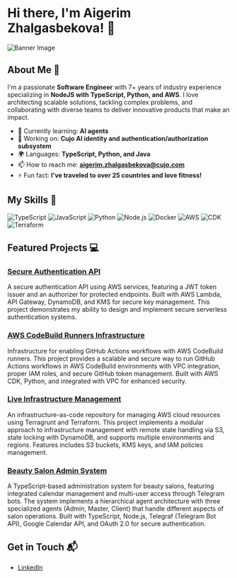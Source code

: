 # Hi there, I'm Aigerim Zhalgasbekova! 👋

![Banner Image](https://raw.githubusercontent.com/aigerimzhalgasbekova/aigerimzhalgasbekova/main/banner.jpg)

## About Me 🚀

I'm a passionate **Software Engineer** with 7+ years of industry experience specializing in **NodeJS with TypeScript, Python, and AWS**. I love architecting scalable solutions, tackling complex problems, and collaborating with diverse teams to deliver innovative products that make an impact.

- 🌱 Currently learning: **AI agents**
- 🔭 Working on: **Cujo AI identity and authentication/authorization subsystem**
- 🌍 Languages: **TypeScript, Python, and Java**
- 📫 How to reach me: **aigerim.zhalgasbekova@cujo.com**
- ⚡ Fun fact: **I've traveled to over 25 countries and love fitness!**

## My Skills 🧠

![TypeScript](https://img.shields.io/badge/-TypeScript-3178C6?style=flat-square&logo=typescript&logoColor=white)
![JavaScript](https://img.shields.io/badge/-JavaScript-F7DF1E?style=flat-square&logo=javascript&logoColor=black)
![Python](https://img.shields.io/badge/-Python-3776AB?style=flat-square&logo=python&logoColor=white)
![Node.js](https://img.shields.io/badge/-Node.js-339933?style=flat-square&logo=node.js&logoColor=white)
![Docker](https://img.shields.io/badge/-Docker-2496ED?style=flat-square&logo=docker&logoColor=white)
![AWS](https://img.shields.io/badge/-AWS-232F3E?style=flat-square&logo=amazon-aws&logoColor=white)
![CDK](https://img.shields.io/badge/-AWS%20CDK-232F3E?style=flat-square&logo=amazon-aws&logoColor=white)
![Terraform](https://img.shields.io/badge/-Terraform-7B42BC?style=flat-square&logo=terraform&logoColor=white)

## Featured Projects 💻

### [Secure Authentication API](https://github.com/aigerimzhalgasbekova/auth-api)

A secure authentication API using AWS services, featuring a JWT token issuer and an authorizer for protected endpoints. Built with AWS Lambda, API Gateway, DynamoDB, and KMS for secure key management. This project demonstrates my ability to design and implement secure serverless authentication systems.

### [AWS CodeBuild Runners Infrastructure](https://github.com/aigerimzhalgasbekova/codebuild-runners-infrastructure)

Infrastructure for enabling GitHub Actions workflows with AWS CodeBuild runners. This project provides a scalable and secure way to run GitHub Actions workflows in AWS CodeBuild environments with VPC integration, proper IAM roles, and secure GitHub token management. Built with AWS CDK, Python, and integrated with VPC for enhanced security.

### [Live Infrastructure Management](https://github.com/aigerimzhalgasbekova/live-infastructure)

An infrastructure-as-code repository for managing AWS cloud resources using Terragrunt and Terraform. This project implements a modular approach to infrastructure management with remote state handling via S3, state locking with DynamoDB, and supports multiple environments and regions. Features includes S3 buckets, KMS keys, and IAM policies management.

### [Beauty Salon Admin System](https://github.com/aigerimzhalgasbekova/beauty-salon-admin-system)

A TypeScript-based administration system for beauty salons, featuring integrated calendar management and multi-user access through Telegram bots. The system implements a hierarchical agent architecture with three specialized agents (Admin, Master, Client) that handle different aspects of salon operations. Built with TypeScript, Node.js, Telegraf (Telegram Bot API), Google Calendar API, and OAuth 2.0 for secure authentication.

## Get in Touch 📬

- [LinkedIn](https://www.linkedin.com/in/azhalgasbekova/)

